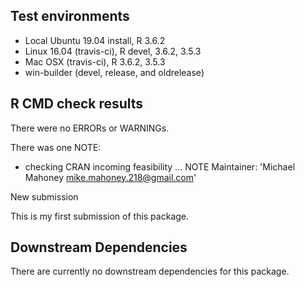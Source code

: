 ## Test environments
* Local Ubuntu 19.04 install, R 3.6.2
* Linux 16.04 (travis-ci), R devel, 3.6.2, 3.5.3
* Mac OSX (travis-ci), R 3.6.2, 3.5.3
* win-builder (devel, release, and oldrelease) 

## R CMD check results

There were no ERRORs or WARNINGs.

There was one NOTE:

* checking CRAN incoming feasibility ... NOTE
Maintainer: 'Michael Mahoney <mike.mahoney.218@gmail.com>'

New submission

This is my first submission of this package.

## Downstream Dependencies

There are currently no downstream dependencies for this package.
